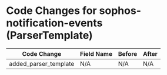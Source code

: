 # Code Changes for sophos-notification-events (ParserTemplate)

| Code Change | Field Name | Before | After |
|-------------|------------|--------|-------|
| added_parser_template | N/A | N/A | N/A |